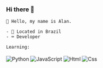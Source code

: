 ### Hi there 👋

```
🎈 Hello, my name is Alan.

- 🏴󠁩󠁮󠁢󠁲󠁿 Located in Brazil
- ⌨️ Developer
```

`Learning:`<br><br>
![Python](https://img.shields.io/badge/python-black?&style=for-the-badge&logo=python&logoColor=python)
![JavaScript](https://img.shields.io/badge/javascript-black?&style=for-the-badge&logo=javascript&logoColor=yellow)
![Html](https://img.shields.io/badge/html-black?&style=for-the-badge&logo=html&logoColor=html)
![Css](https://img.shields.io/badge/css-black?&style=for-the-badge&logo=css&logoColor=css)
